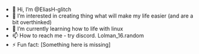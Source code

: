 - 👋 Hi, I’m @EliasH-glitch
- 👀 I’m interested in creating thing what will make my life easier (and are a bit overthinked)
- 🌱 I’m currently learning how to life with linux
- 📫 How to reach me - try discord. Lolman_16.random
- ⚡ Fun fact: [Something here is missing]

